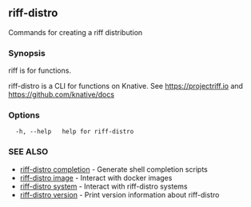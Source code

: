## riff-distro

Commands for creating a riff distribution

### Synopsis

riff is for functions.

riff-distro is a CLI for functions on Knative.
See https://projectriff.io and https://github.com/knative/docs

### Options

```
  -h, --help   help for riff-distro
```

### SEE ALSO

* [riff-distro completion](riff-distro_completion.md)	 - Generate shell completion scripts
* [riff-distro image](riff-distro_image.md)	 - Interact with docker images
* [riff-distro system](riff-distro_system.md)	 - Interact with riff-distro systems
* [riff-distro version](riff-distro_version.md)	 - Print version information about riff-distro


